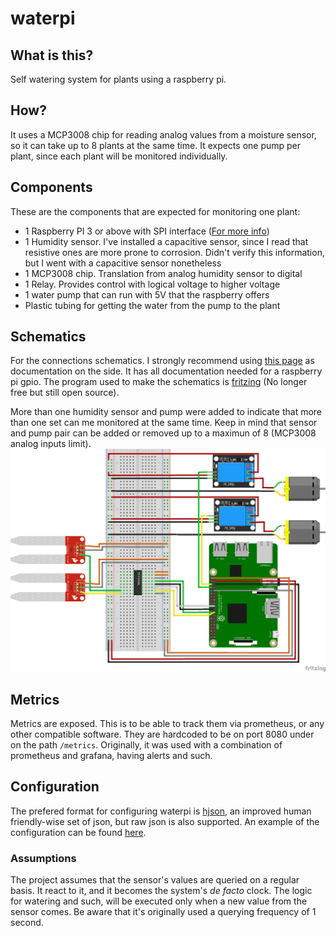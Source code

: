# waterpi

## What is this?

Self watering system for plants using a raspberry pi. 

## How?

It uses a MCP3008 chip for reading analog values from a moisture sensor, so it can take up to 8 plants at the same time. It expects one pump per plant, since each plant will be monitored individually.

## Components

These are the components that are expected for monitoring one plant:
- 1 Raspberry PI 3 or above with SPI interface ([For more info](https://raspberrypi-aa.github.io/session3/spi.html))
- 1 Humidity sensor. I've installed a capacitive sensor, since I read that resistive ones are more prone to corrosion. Didn't verify this information, but I went with a capacitive sensor nonetheless
- 1 MCP3008 chip. Translation from analog humidity sensor to digital
- 1 Relay. Provides control with logical voltage to higher voltage
- 1 water pump that can run with 5V that the raspberry offers
- Plastic tubing for getting the water from the pump to the plant

## Schematics

For the connections schematics. I strongly recommend using [this page](https://pinout.xyz/#) as documentation on the side. It has all documentation needed for a raspberry pi gpio.
The program used to make the schematics is [fritzing](https://fritzing.org/) (No longer free but still open source).

More than one humidity sensor and pump were added to indicate that more than one set can me monitored at the same time. Keep in mind that sensor and pump pair can be added or removed up to a maximun of 8 (MCP3008 analog inputs limit).
![Schematics](./diagram/connections_bb.png "Waterpi schematics")

## Metrics

Metrics are exposed. This is to be able to track them via prometheus, or any other compatible software. They are hardcoded to be on port 8080 under on the path `/metrics`.
Originally, it was used with a combination of prometheus and grafana, having alerts and such.

## Configuration

The prefered format for configuring waterpi is [hjson](https://hjson.github.io/), an improved human friendly-wise set of json, but raw json is also supported.
An example of the configuration can be found [here](/config.hjson).

### Assumptions

The project assumes that the sensor's values are queried on a regular basis. It react to it, and it becomes the system's *de facto* clock. The logic for watering and such, will be executed only when a new value from the sensor comes. Be aware that it's originally used a querying frequency of 1 second.